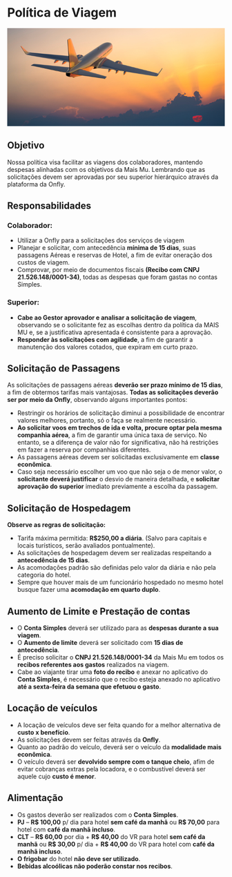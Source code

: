 # Política de Viagem

![contasareceber](/assets/images/viagem1.png#center)

## Objetivo

 Nossa política visa facilitar as viagens dos colaboradores, mantendo despesas alinhadas com os objetivos da Mais Mu. Lembrando que as solicitações devem ser aprovadas por seu superior hierárquico através da plataforma da Onfly.

## Responsabilidades

### Colaborador:

 - Utilizar a Onfly para a solicitações dos serviços de viagem 
 - Planejar e solicitar, com antecedência **mínima de 15 dias**, suas passagens Aéreas e reservas de Hotel, a fim de evitar oneração dos custos de viagem.
 - Comprovar, por meio de documentos fiscais **(Recibo com CNPJ 21.526.148/0001-34)**, todas as despesas que foram gastas no contas Simples.

### Superior:

 - **Cabe ao Gestor aprovador e analisar a solicitação de viagem**, observando se o solicitante fez as escolhas dentro da política da MAIS MU e, se a justificativa apresentada é consistente para a aprovação.
 - **Responder às solicitações com agilidade**, a fim de garantir a manutenção dos valores cotados, que expiram em curto prazo.

## Solicitação de Passagens

As solicitações de passagens aéreas **deverão ser prazo mínimo de 15 dias**, a fim de obtermos tarifas mais vantajosas. **Todas as solicitações deverão ser por meio da Onfly**, observando alguns importantes pontos:

- Restringir os horários de solicitação diminui a possibilidade de encontrar valores melhores, portanto, só o faça se realmente necessário.
- **Ao solicitar voos em trechos de ida e volta, procure optar pela mesma companhia aérea**, a fim de garantir uma única taxa de serviço. No entanto, se a diferença de valor não for significativa, não há restrições em fazer a reserva por companhias diferentes.
- As passagens aéreas devem ser solicitadas exclusivamente em **classe econômica**.
- Caso seja necessário escolher um voo que não seja o de menor valor, o **solicitante deverá justificar** o desvio de maneira detalhada, e **solicitar aprovação do superior** imediato previamente a escolha da passagem.

## Solicitação de Hospedagem

**Observe as regras de solicitação:**

- Tarifa máxima permitida: **R$250,00 a diária**.
(Salvo para capitais e locais turísticos, serão avaliados pontualmente).
- As solicitações de hospedagem devem ser realizadas respeitando a **antecedência de 15 dias**.
- As acomodações padrão são definidas pelo valor da diária e não pela categoria do hotel.
- Sempre que houver mais de um funcionário hospedado no mesmo hotel busque fazer uma **acomodação em quarto duplo**.

## Aumento de Limite e Prestação de contas

- O **Conta Simples** deverá ser utilizado para as **despesas durante a sua viagem**.
- O **Aumento de limite** deverá ser solicitado com **15 dias de antecedência**. 
- É preciso solicitar o **CNPJ 21.526.148/0001-34** da Mais Mu em todos os **recibos referentes aos gastos** realizados na viagem.
- Cabe ao viajante tirar uma **foto do recibo** e anexar no aplicativo do **Conta Simples**, é necessário que o recibo esteja anexado no aplicativo **até a sexta-feira da semana que efetuou o gasto**.

## Locação de veículos

- A locação de veículos deve ser feita quando for a melhor alternativa de **custo x benefício**.
- As solicitações devem ser feitas através da **Onfly**.
- Quanto ao padrão do veículo, deverá ser o veículo da **modalidade mais econômica**.
- O veículo deverá ser **devolvido sempre com o tanque cheio**, afim de evitar cobranças extras pela locadora, e o combustível deverá ser aquele cujo **custo é menor**.

## Alimentação

- Os gastos deverão ser realizados com o **Conta Simples**.
- **PJ** – **R$ 100,00** p/ dia para hotel **sem café da manhã** ou **R$ 70,00** para hotel com **café da manhã incluso**.
- **CLT** – **R$ 60,00** por dia + **R$ 40,00** do VR para hotel **sem café da manhã** ou **R$ 30,00** p/ dia + **R$ 40,00** do VR para hotel com **café da manhã incluso**. 
- **O frigobar** do hotel **não deve ser utilizado**.
- **Bebidas alcoólicas não poderão constar nos recibos**.
